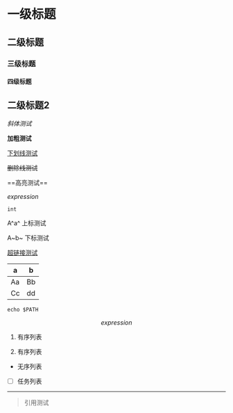 # 一级标题

## 二级标题

### 三级标题

#### 四级标题

## 二级标题2


*斜体测试*

**加粗测试**

<u>下划线测试</u>

~~删除线测试~~

==高亮测试==


$expression$

`int`



A^a^  上标测试

A~b~ 下标测试

<!--注释测试-->

[超链接测试](www.baidu.com)

| a    | b    |
| ---- | ---- |
| Aa   | Bb   |
| Cc   | dd   |

```shell
echo $PATH
```


$$
expression
$$

1. 有序列表

2. 有序列表


- 无序列表


- [ ] 任务列表



------



>引用测试



